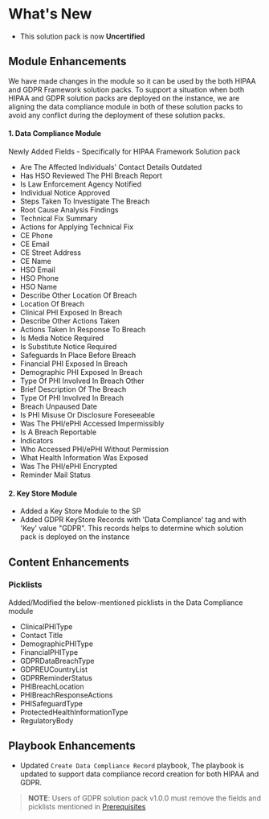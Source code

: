 # What's New

- This solution pack is now **Uncertified**

## Module Enhancements 

We have made changes in the module so it can be used by the both HIPAA and GDPR Framework solution packs. To support a situation when both HIPAA and GDPR solution packs are deployed on the instance, we are aligning the data compliance module in both of these solution packs to avoid any conflict during the deployment of these solution packs.
#### 1. Data Compliance Module
Newly Added Fields - Specifically for HIPAA Framework Solution pack

- Are The Affected Individuals' Contact Details Outdated
- Has HSO Reviewed The PHI Breach Report
- Is Law Enforcement Agency Notified
- Individual Notice Approved
- Steps Taken To Investigate The Breach
- Root Cause Analysis Findings
- Technical Fix Summary
- Actions for Applying Technical Fix
- CE Phone
- CE Email
- CE Street Address
- CE Name
- HSO Email
- HSO Phone
- HSO Name
- Describe Other Location Of Breach
- Location Of Breach
- Clinical PHI Exposed In Breach
- Describe Other Actions Taken
- Actions Taken In Response To Breach
- Is Media Notice Required
- Is Substitute Notice Required
- Safeguards In Place Before Breach
- Financial PHI Exposed In Breach
- Demographic PHI Exposed In Breach
- Type Of PHI Involved In Breach Other
- Brief Description Of The Breach
- Type Of PHI Involved In Breach
- Breach Unpaused Date
- Is PHI Misuse Or Disclosure Foreseeable
- Was The PHI/ePHI Accessed Impermissibly
- Is A Breach Reportable
- Indicators
- Who Accessed PHI/ePHI Without Permission
- What Health Information Was Exposed
- Was The PHI/ePHI Encrypted
- Reminder Mail Status

#### 2. Key Store Module
- Added a Key Store Module to the SP
- Added GDPR KeyStore Records with 'Data Compliance' tag and with 'Key' value "GDPR". This records helps to determine which solution pack is deployed on the instance

## Content Enhancements
### Picklists
Added/Modified the below-mentioned picklists in the Data Compliance module
- ClinicalPHIType 
- Contact Title
- DemographicPHIType
- FinancialPHIType
- GDPRDataBreachType
- GDPREUCountryList
- GDPRReminderStatus
- PHIBreachLocation
- PHIBreachResponseActions
- PHISafeguardType
- ProtectedHealthInformationType
- RegulatoryBody

## Playbook Enhancements

- Updated `Create Data Compliance Record` playbook, The playbook is updated to support data compliance record creation for both HIPAA and GDPR.

>**NOTE**: Users of GDPR solution pack v1.0.0 must remove the fields and picklists mentioned in [Prerequisites](docs/setup.md#prerequisites)
